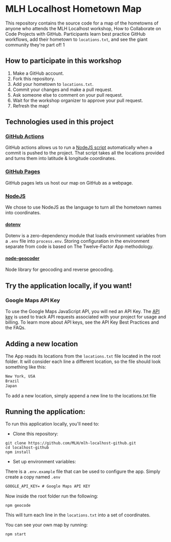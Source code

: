 # MLH Localhost Hometown Map

This repository contains the source code for a map of the hometowns of anyone who attends the MLH Localhost workshop, How to Collaborate on Code Projects with GitHub. Participants learn best practice GitHub workflows, add their hometown to `locations.txt`, and see the giant community they're part of!
1
## How to participate in this workshop

1. Make a GitHub account.
2. Fork this repository.
3. Add your hometown to `locations.txt`.
4. Commit your changes and make a pull request.
5. Ask someone else to comment on your pull request.
6. Wait for the workshop organizer to approve your pull request.
7. Refresh the map!

## Technologies used in this project

### [GitHub Actions](https://github.com/features/actions)
GitHub actions allows us to run a [NodeJS script](#nodejs) automatically when a commit is pushed to the project. That script takes all the locations provided and turns them into latitude & longitude coordinates.

### [GitHub Pages](https://pages.github.com/)
GitHub pages lets us host our map on GitHub as a webpage.

### [NodeJS](https://nodejs.org)

We chose to use NodeJS as the language to turn all the hometown names into coordinates. 

#### [dotenv](https://www.npmjs.com/package/dotenv)

Dotenv is a zero-dependency module that loads environment variables from a `.env` file into `process.env`. Storing configuration in the environment separate from code is based on The Twelve-Factor App methodology.

#### [node-geocoder](https://www.npmjs.com/package/node-geocoder)

Node library for geocoding and reverse geocoding.

## Try the application locally, if you want!

### Google Maps API Key

To use the Google Maps JavaScript API, you will ned an API Key. The [API key](https://developers.google.com/maps/documentation/javascript/get-api-key) is used to track API requests associated with your project for usage and billing. To learn more about API keys, see the API Key Best Practices and the FAQs.

## Adding a new location

The App reads its locations from the `locations.txt` file located in the root folder. It will consider each line a different location, so the file should look something like this:

```txt
New York, USA
Brazil
Japan
```

To add a new location, simply append a new line to the locations.txt file

## Running the application:

To run this application locally, you'll need to:

- Clone this repository:

```
git clone https://github.com/MLH/mlh-localhost-github.git
cd localhost-github
npm install
```

- Set up environment variables:

There is a `.env.example` file that can be used to configure the app. Simply create a copy named `.env`

```txt
GOOGLE_API_KEY= # Google Maps API KEY
```

Now inside the root folder run the following:

```
npm geocode
```

This will turn each line in the `locations.txt` into a set of coordinates.

You can see your own map by running:

```
npm start
```
